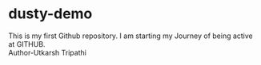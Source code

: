 # dusty-demo
This is my first Github repository. I am starting my Journey of being active at GITHUB.
<br>
Author-Utkarsh Tripathi
